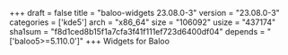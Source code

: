 +++
draft = false
title = "baloo-widgets 23.08.0-3"
version = "23.08.0-3"
categories = ['kde5']
arch = "x86_64"
size = "106092"
usize = "437174"
sha1sum = "f8d1ced8b15f1a7cfa3f41f111ef723d6400df04"
depends = "['baloo5>=5.110.0']"
+++
Widgets for Baloo